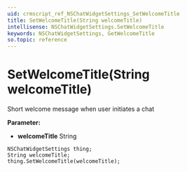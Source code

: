 ```yaml
---
uid: crmscript_ref_NSChatWidgetSettings_SetWelcomeTitle
title: SetWelcomeTitle(String welcomeTitle)
intellisense: NSChatWidgetSettings.SetWelcomeTitle
keywords: NSChatWidgetSettings, GetWelcomeTitle
so.topic: reference
---
```


# SetWelcomeTitle(String welcomeTitle)

Short welcome message when user initiates a chat

**Parameter:** 
 - **welcomeTitle** String

```crmscript
NSChatWidgetSettings thing;
String welcomeTitle;
thing.SetWelcomeTitle(welcomeTitle);
```


